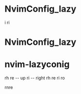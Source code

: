 # NvimConfig_lazy
i
ri
# NvimConfig_lazy
# nvim-lazyconig

rh
re -- up
ri -- right
rh re ri ro

rnre
